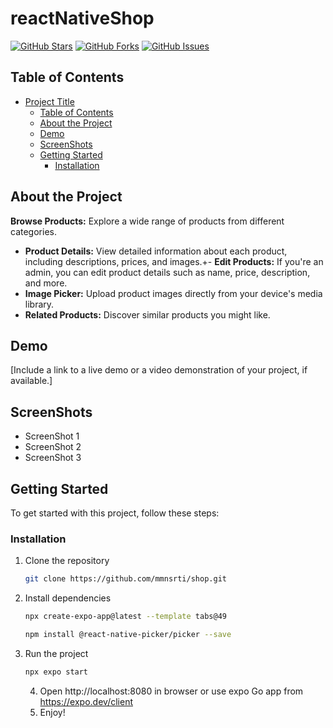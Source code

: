 # reactNativeShop

[![GitHub Stars](https://img.shields.io/github/stars/mmnsrti/shop.svg)](https://github.com//mmnsrti/shop/stargazers)
[![GitHub Forks](https://img.shields.io/github/forks/mmnsrti/shop.svg)](https://github.com/mmnsrti/shop/network/members)
[![GitHub Issues](https://img.shields.io/github/issues/mmnsrti/shop.svg)](https://github.com/mmnsrti/your-repository/issues)

<!-- Add a brief description of your project here -->

## Table of Contents

- [Project Title](#project-title)
  - [Table of Contents](#table-of-contents)
  - [About the Project](#about-the-project)
  - [Demo](#demo)
  - [ScreenShots](#screenShots)
  - [Getting Started](#getting-started)
    - [Installation](#installation)


## About the Project

**Browse Products:** Explore a wide range of products from different categories.

- **Product Details:** View detailed information about each product, including descriptions, prices, and images.+- **Edit Products:** If you're an admin, you can edit product details such as name, price, description, and more.
- **Image Picker:** Upload product images directly from your device's media library.
- **Related Products:** Discover similar products you might like.

## Demo

[Include a link to a live demo or a video demonstration of your project, if available.]

## ScreenShots


- ScreenShot 1
- ScreenShot 2
- ScreenShot 3

## Getting Started

To get started with this project, follow these steps:



### Installation

1. Clone the repository
   ```sh
   git clone https://github.com/mmnsrti/shop.git
   ```
2. Install dependencies

   ```sh
   npx create-expo-app@latest --template tabs@49
   ```

   ```sh
   npm install @react-native-picker/picker --save 
   ```

3. Run the project
   ```sh
   npx expo start     
   ```
   4. Open http://localhost:8080 in browser or use expo Go app from https://expo.dev/client
   5. Enjoy!
